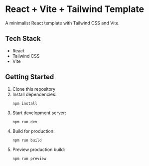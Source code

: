 # React + Vite + Tailwind Template

A minimalist React template with Tailwind CSS and Vite.

## Tech Stack

- React
- Tailwind CSS
- Vite

## Getting Started

1. Clone this repository
2. Install dependencies:
   ```
   npm install
   ```
3. Start development server:
   ```
   npm run dev
   ```
4. Build for production:
   ```
   npm run build
   ```
5. Preview production build:
   ```
   npm run preview
   ```